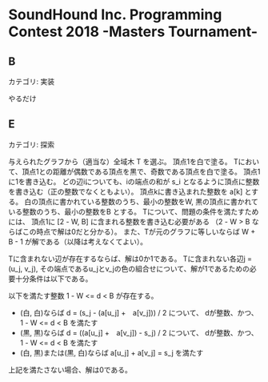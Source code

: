 # SoundHound Inc. Programming Contest 2018 -Masters Tournament-

## B
カテゴリ: 実装

やるだけ

## E
カテゴリ: 探索

与えられたグラフから（適当な）全域木 T を選ぶ。
頂点1を白で塗る。
Tにおいて、頂点1との距離が偶数である頂点を黒で、奇数である頂点を白で塗る。
頂点1に1を書き込む。
どの辺iについても、iの端点の和が s_i となるように頂点に整数を書き込む（正の整数でなくともよい）。
頂点kに書き込まれた整数を a[k] とする。
白の頂点に書かれている整数のうち、最小の整数をW,
黒の頂点に書かれている整数のうち、最小の整数をB とする。
Tについて、問題の条件を満たすためには、 頂点1に [2 - W, B] に含まれる整数を書き込む必要がある
（2 - W > B ならばこの時点で解は0だと分かる）。
また、Tが元のグラフに等しいならば W + B - 1 が解である（以降は考えなくてよい）。

Tに含まれない辺が存在するならば、解は0か1である。
Tに含まれない各辺j = (u_j, v_j),
その端点であるu_jとv_jの色の組合せについて、解が1であるための必要十分条件は以下である。

以下を満たす整数 1 - W <= d < B が存在する。
* (白, 白)ならば d = (s_j - (a[u_j] +　a[v_j])) / 2 について、 dが整数、かつ、 1 - W <= d < B を満たす
* (黒, 黒)ならば d = ((a[u_j] +　a[v_j]) - s_j) / 2 について、 dが整数、かつ、 1 - W <= d < B を満たす
* (白, 黒)または(黒, 白)ならば a[u_j] + a[v_j] = s_j を満たす

上記を満たさない場合、解は0である。
